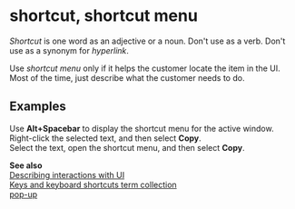 # shortcut, shortcut menu

*Shortcut* is one word as an adjective or a noun. Don't use as a verb. Don't use as a synonym for *hyperlink*.

Use *shortcut menu* only if it helps the customer locate the item in the UI. Most of the time, just describe what the customer needs to do. 

## Examples

Use **Alt+Spacebar** to display the shortcut menu for the active window.  
Right-click the selected text, and then select **Copy**.  
Select the text, open the shortcut menu, and then select **Copy**.

**See also**   
[Describing interactions with UI](~/procedures-instructions/describing-interactions-with-ui.md)  
[Keys and keyboard shortcuts term collection](../term-collections/keys-keyboard-shortcuts.md)  
[pop-up](../p/pop-up.md)

